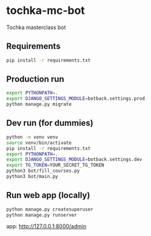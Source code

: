 # tochka-mc-bot

Tochka masterclass bot

## Requirements

```bash
pip install -r requirements.txt
```

## Production run

```bash
export PYTHONPATH=.
export DJANGO_SETTINGS_MODULE=botback.settings.prod
python manage.py migrate
```

## Dev run (for dummies)

```bash
python -m venv venv
source venv/bin/activate
pip install -r requirements.txt
export PYTHONPATH=.
export DJANGO_SETTINGS_MODULE=botback.settings.dev
export TG_TOKEN=YOUR_SECRET_TG_TOKEN
python3 bot/fill_courses.py
python3 bot/main.py 
```

## Run web app (locally)

```bash
python manage.py createsuperuser
python manage.py runserver
```

app: http://127.0.0.1:8000/admin

